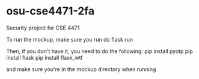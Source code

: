 # osu-cse4471-2fa
Security project for CSE 4471



To run the mockup, make sure you run do flask run

Then, if you don't have it, you need to do the following:
pip install pyotp
pip install flask
pip install flask_wtf

and make sure you're in the mockup directory when running